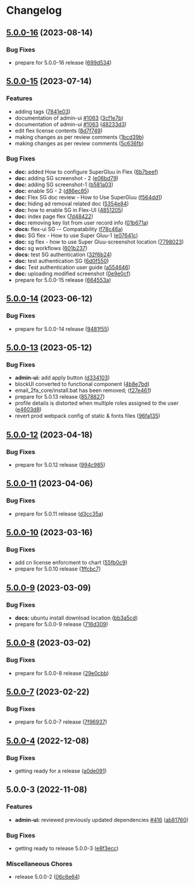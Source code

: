# Changelog

## [5.0.0-16](https://github.com/GluuFederation/flex/compare/docs-v5.0.0-15...docs-v5.0.0-16) (2023-08-14)


### Bug Fixes

* prepare for 5.0.0-16 release ([699d534](https://github.com/GluuFederation/flex/commit/699d53480c98ab0cb4562097757b64fcbd17d9c9))

## [5.0.0-15](https://github.com/GluuFederation/flex/compare/docs-v5.0.0-14...docs-v5.0.0-15) (2023-07-14)


### Features

* adding tags ([7841e03](https://github.com/GluuFederation/flex/commit/7841e03f6f626c29e353011332a7d9ac1fcf87bf))
* documentation of admin-ui [#1063](https://github.com/GluuFederation/flex/issues/1063) ([3cf1e7b](https://github.com/GluuFederation/flex/commit/3cf1e7bd870f5f78628388fb4376c61594051d6b))
* documentation of admin-ui [#1063](https://github.com/GluuFederation/flex/issues/1063) ([48233d3](https://github.com/GluuFederation/flex/commit/48233d38086d1982e8b59d2ba14fefd86e158438))
* edit flex license contents ([8d7f749](https://github.com/GluuFederation/flex/commit/8d7f7499774f1a67aca902e3484b06b9cdbc7e96))
* making changes as per review comments ([1bcd39b](https://github.com/GluuFederation/flex/commit/1bcd39b83bb8b4ebbd152ea1155c8946a572ec9e))
* making changes as per review comments ([5c636fb](https://github.com/GluuFederation/flex/commit/5c636fbc05ef2f0a1d02a77e451ed268914fcec7))


### Bug Fixes

* **doc:** added How to configure SuperGluu in Flex ([6b7beef](https://github.com/GluuFederation/flex/commit/6b7beefacecd54bad75f7705b4b43a9ca4e6e59c))
* **doc:** adding SG screenshot - 2 ([e06bd79](https://github.com/GluuFederation/flex/commit/e06bd79e2f7050faa1be25223e3c0d7a44a62b89))
* **doc:** adding SG screenshot-1 ([b581a03](https://github.com/GluuFederation/flex/commit/b581a032586bed688af7428cea2b3508a6405cb0))
* **doc:** enable SG - 2 ([d86ec85](https://github.com/GluuFederation/flex/commit/d86ec85556c8c170f9185dd789e259c0cc12fc11))
* **doc:** Flex SG doc review - How to Use SuperGluu ([f564dd1](https://github.com/GluuFederation/flex/commit/f564dd1a96d46d26d3b443f232ff48d41736a77c))
* **doc:** hiding ad removal related doc ([5354e84](https://github.com/GluuFederation/flex/commit/5354e846c0840f98d5ae1ff1e7f2c83d3841d7b6))
* **doc:** how to enable SG in Flex-UI ([4851205](https://github.com/GluuFederation/flex/commit/48512055c34827b6268f887e652c17bed003b5a3))
* **doc:** index page flex ([7d48422](https://github.com/GluuFederation/flex/commit/7d4842288159d356feec84bddb7dfb4881d96be4))
* **doc:** removing key list from user record info ([01b671a](https://github.com/GluuFederation/flex/commit/01b671aeaa48de46c0152609b42b84e92a76e0fb))
* **docs:** flex-ui SG -- Compatability ([f78c46a](https://github.com/GluuFederation/flex/commit/f78c46a462fd58120c35c29592a9f0698f237f88))
* **doc:** SG flex - How to use Super Gluu-1 ([e07641c](https://github.com/GluuFederation/flex/commit/e07641cf7b1af4ebfbffcdf16f8b48b166efdb5c))
* **doc:** sg flex - how to use Super Gluu-screenshot location ([7798023](https://github.com/GluuFederation/flex/commit/77980232e29f63e4273dc5b94d625691d2f3bd88))
* **doc:** sg workflows ([601b237](https://github.com/GluuFederation/flex/commit/601b237fa19c64534e25ec9c6b76bfe6c9fbf514))
* **docs:** test SG authentication ([32f6b24](https://github.com/GluuFederation/flex/commit/32f6b2475eed8fbbbae37629de065dcfdd9c1404))
* **doc:** test authentication SG ([6d0f550](https://github.com/GluuFederation/flex/commit/6d0f5507e42cd3b13f384db7036d07fa28865a89))
* **doc:** Test authentication user guide ([a554646](https://github.com/GluuFederation/flex/commit/a554646d6972f7409dc2751a02f1d623db895532))
* **doc:** uploading modified screenshot ([0e9e0cf](https://github.com/GluuFederation/flex/commit/0e9e0cf1e1b66e15f4773552da8459b6e3fc8342))
* prepare for 5.0.0-15 release ([664553a](https://github.com/GluuFederation/flex/commit/664553ab80e24a44fd68837e1d3998a730bd778c))

## [5.0.0-14](https://github.com/GluuFederation/flex/compare/docs-v5.0.0-13...docs-v5.0.0-14) (2023-06-12)


### Bug Fixes

* prepare for 5.0.0-14 release ([9481f55](https://github.com/GluuFederation/flex/commit/9481f55a380091501cf912778955e2ebba23e30c))

## [5.0.0-13](https://github.com/GluuFederation/flex/compare/docs-v5.0.0-12...docs-v5.0.0-13) (2023-05-12)


### Bug Fixes

* **admin-ui:** add apply button ([d334103](https://github.com/GluuFederation/flex/commit/d3341031c9b198bf7849ad2f88193c99b7f74c80))
* blockUI converted to functional component ([4b8e7bd](https://github.com/GluuFederation/flex/commit/4b8e7bd35331512f1181614fd692da923bd48a34))
* email_2fa_core/install.bat has been removed; ([f27e461](https://github.com/GluuFederation/flex/commit/f27e4613c23a7243a3adb6c433cd7a422facc851))
* prepare for 5.0.13 release ([8578827](https://github.com/GluuFederation/flex/commit/85788276444c5015378120b5801a8848d225b02f))
* profile details is distorted when multiple roles assigned to the user ([e4603d8](https://github.com/GluuFederation/flex/commit/e4603d862a5728faa283ee4b3e60866face5b8db))
* revert prod webpack config of static & fonts files ([96fa135](https://github.com/GluuFederation/flex/commit/96fa1354790e17467231d3931f9887a93d1f2b90))

## [5.0.0-12](https://github.com/GluuFederation/flex/compare/docs-v5.0.0-11...docs-v5.0.0-12) (2023-04-18)


### Bug Fixes

* prepare for 5.0.12 release ([994c985](https://github.com/GluuFederation/flex/commit/994c9855cf34c3c805f87943f9203cf58c5810e7))

## [5.0.0-11](https://github.com/GluuFederation/flex/compare/docs-v5.0.0-10...docs-v5.0.0-11) (2023-04-06)


### Bug Fixes

* prepare for 5.0.11 release ([d3cc35a](https://github.com/GluuFederation/flex/commit/d3cc35a70437f4298dadc0f779d190af7370c75b))

## [5.0.0-10](https://github.com/GluuFederation/flex/compare/docs-v5.0.0-9...docs-v5.0.0-10) (2023-03-16)


### Bug Fixes

* add cn license enforcment to chart ([55fb0c9](https://github.com/GluuFederation/flex/commit/55fb0c97428a3ec704e80558679a7e9d7f88c42c))
* prepare for 5.0.10 release ([1ffcbc7](https://github.com/GluuFederation/flex/commit/1ffcbc74d837e7a037d6cff71d990573d04bba7b))

## [5.0.0-9](https://github.com/GluuFederation/flex/compare/docs-v5.0.0-8...docs-v5.0.0-9) (2023-03-09)


### Bug Fixes

* **docs:** ubuntu install download location ([bb3a5cd](https://github.com/GluuFederation/flex/commit/bb3a5cdc282c6089edb326675061e72d20bd8431))
* prepare for 5.0.0-9 release ([716d309](https://github.com/GluuFederation/flex/commit/716d309350f5713b96f482dde9e0a543e5e62286))

## [5.0.0-8](https://github.com/GluuFederation/flex/compare/docs-v5.0.0-7...docs-v5.0.0-8) (2023-03-02)


### Bug Fixes

* prepare for 5.0.0-8 release ([29e0cbb](https://github.com/GluuFederation/flex/commit/29e0cbb5166d83268ab9c3ee3c5f3e2bc4dd1489))

## [5.0.0-7](https://github.com/GluuFederation/flex/compare/docs-v5.0.0-4...docs-v5.0.0-7) (2023-02-22)


### Bug Fixes

* prepare for 5.0.0-7 release ([7f96937](https://github.com/GluuFederation/flex/commit/7f9693729156b04367b85d0d44a4022a52d53417))

## [5.0.0-4](https://github.com/GluuFederation/flex/compare/docs-v5.0.0-3...docs-v5.0.0-4) (2022-12-08)


### Bug Fixes

* getting ready for a release ([a0de091](https://github.com/GluuFederation/flex/commit/a0de091ca26f2c38378e5b0252ab680cb1e3cd88))

## 5.0.0-3 (2022-11-08)


### Features

* **admin-ui:** reviewed previously updated dependencies [#416](https://github.com/GluuFederation/flex/issues/416) ([ab81760](https://github.com/GluuFederation/flex/commit/ab81760457727c7a5890d89c2f2ec3dabdeb12eb))


### Bug Fixes

* getting ready to release 5.0.0-3 ([e8f3ecc](https://github.com/GluuFederation/flex/commit/e8f3eccc3804a0bcc6075d755dad209b188db444))


### Miscellaneous Chores

* release 5.0.0-2 ([06c6e64](https://github.com/GluuFederation/flex/commit/06c6e64f43a7c98bcb04ba1d48ec97044c19d75d))
